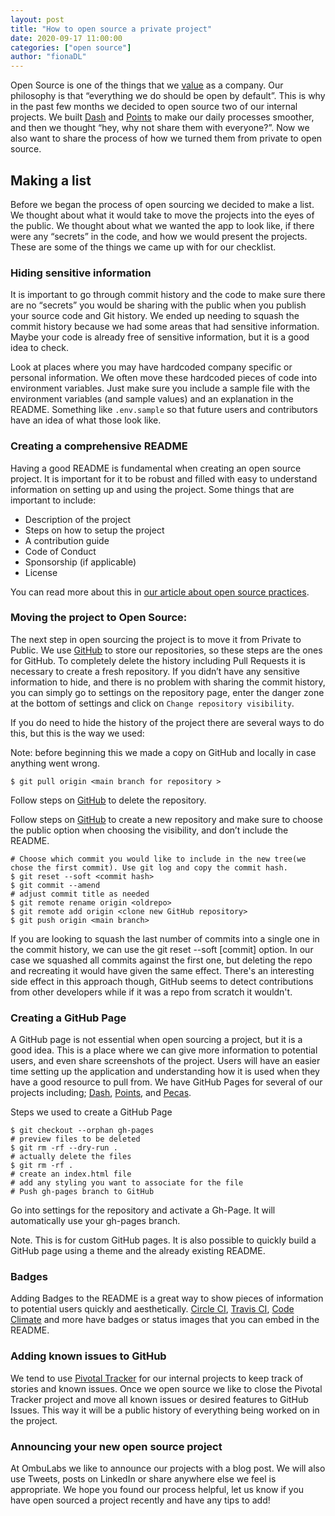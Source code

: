 ```yaml
---
layout: post
title: "How to open source a private project"
date: 2020-09-17 11:00:00
categories: ["open source"]
author: "fionaDL"
---
```


Open Source is one of the things that we [value]( https://www.ombulabs.com/blog/values/our-values.html) as a company. Our philosophy is that “everything we do should be open by default”. This is why in the past few months we decided to open source two of our internal projects. We built [Dash](https://github.com/fastruby/dash) and [Points](https://github.com/fastruby/points) to make our daily processes smoother, and then we thought “hey, why not share them with everyone?”.
Now we also want to share the process of how we turned them from private to open source.

<!--more-->

## Making a list

Before we began the process of open sourcing we decided to make a list. We thought about what it would take to move the projects into the eyes of the public. We thought about what we wanted the app to look like, if there were any “secrets” in the code, and how we would present the projects. These are some of the things we came up with for our checklist.

### Hiding sensitive information

It is important to go through commit history and the code to make sure there are no “secrets” you would be sharing with the public when you publish your source code and Git history. We ended up needing to squash the commit history because we had some areas that had sensitive information. Maybe your code is already free of sensitive information, but it is a good idea to check.

Look at places where you may have hardcoded company specific or personal information. We often move these hardcoded pieces of code into environment variables. Just make sure you include a sample file with the environment variables (and sample values) and an explanation in the README. Something like `.env.sample` so that future users and contributors have an idea of what those look like.

### Creating a comprehensive README

Having a good README is fundamental when creating an open source project. It is important for it to be robust and filled with easy to understand information on setting up and using the project. Some things that are important to include:

- Description of the project
- Steps on how to setup the project
- A contribution guide
- Code of Conduct
- Sponsorship (if applicable)
- License

You can read more about this in [our article about open source practices](https://www.fastruby.io/blog/open-source/ombulabs-open-source-guidelines.html).

### Moving the project to Open Source:

The next step in open sourcing the project is to move it from Private to Public. We use [GitHub](https://github.com/) to store our repositories, so these steps are the ones for GitHub.
To completely delete the history including Pull Requests it is necessary to create a fresh repository. If you didn’t have any sensitive information to hide, and there is no problem with sharing the commit history, you can simply go to settings on the repository page, enter the danger zone at the bottom of settings and click on `Change repository visibility`.

If you do need to hide the history of the project there are several ways to do this, but this is the way we used:

Note: before beginning this we made a copy on GitHub and locally in case anything went wrong.
```
$ git pull origin <main branch for repository >
```
Follow steps on [GitHub](https://docs.github.com/en/enterprise/2.17/user/github/administering-a-repository/deleting-a-repository) to delete the repository.

Follow steps on [GitHub](https://docs.github.com/en/github/getting-started-with-github/create-a-repo) to create a new repository and make sure to choose the public option when choosing the visibility, and don’t include the README.
```
# Choose which commit you would like to include in the new tree(we chose the first commit). Use git log and copy the commit hash.
$ git reset --soft <commit hash>
$ git commit --amend
# adjust commit title as needed
$ git remote rename origin <oldrepo>
$ git remote add origin <clone new GitHub repository>
$ git push origin <main branch>
```
If you are looking to squash the last number of commits into a single one in the commit history, we can use the git reset --soft [commit] option. In our case we squashed all commits against the first one, but deleting the repo and recreating it would have given the same effect. There's an interesting side effect in this approach though, GitHub seems to detect contributions from other developers while if it was a repo from scratch it wouldn't.

### Creating a GitHub Page
A GitHub page is not essential when open sourcing a project, but it is a good idea. This is a place where we can give more information to potential users, and even share screenshots of the project. Users will have an easier time setting up the application and understanding how it is used when they have a good resource to pull from. We have GitHub Pages for several of our projects including; [Dash](https://fastruby.github.io/dash/), [Points](https://fastruby.github.io/points/), and [Pecas](https://fastruby.github.io/pecas/).

Steps we used to create a GitHub Page
```
$ git checkout --orphan gh-pages
# preview files to be deleted
$ git rm -rf --dry-run .
# actually delete the files
$ git rm -rf .
# create an index.html file
# add any styling you want to associate for the file
# Push gh-pages branch to GitHub
```
Go into settings for the repository and activate a Gh-Page. It will automatically use your gh-pages branch.

Note. This is for custom GitHub pages. It is also possible to quickly build a GitHub page using a theme and the already existing README.

### Badges
Adding Badges to the README is a great way to show pieces of information to potential users quickly and aesthetically. [Circle CI](https://circleci.com/docs/2.0/status-badges/), [Travis CI](https://docs.travis-ci.com/user/status-images/), [Code Climate](https://codeclimate.com/github/codeclimate/codeclimate/badges/) and more have badges or status images that you can embed in the README.

### Adding known issues to GitHub

We tend to use [Pivotal Tracker](https://www.pivotaltracker.com/) for our internal projects to keep track of stories and known issues. Once we open source we like to close the Pivotal Tracker project and move all known issues or desired features to GitHub Issues. This way it will be a public history of everything being worked on in the project.

### Announcing your new open source project
At OmbuLabs we like to announce our projects with a blog post. We will also use Tweets, posts on LinkedIn or share anywhere else we feel is appropriate.
We hope you found our process helpful, let us know if you have open sourced a project recently and have any tips to add!
